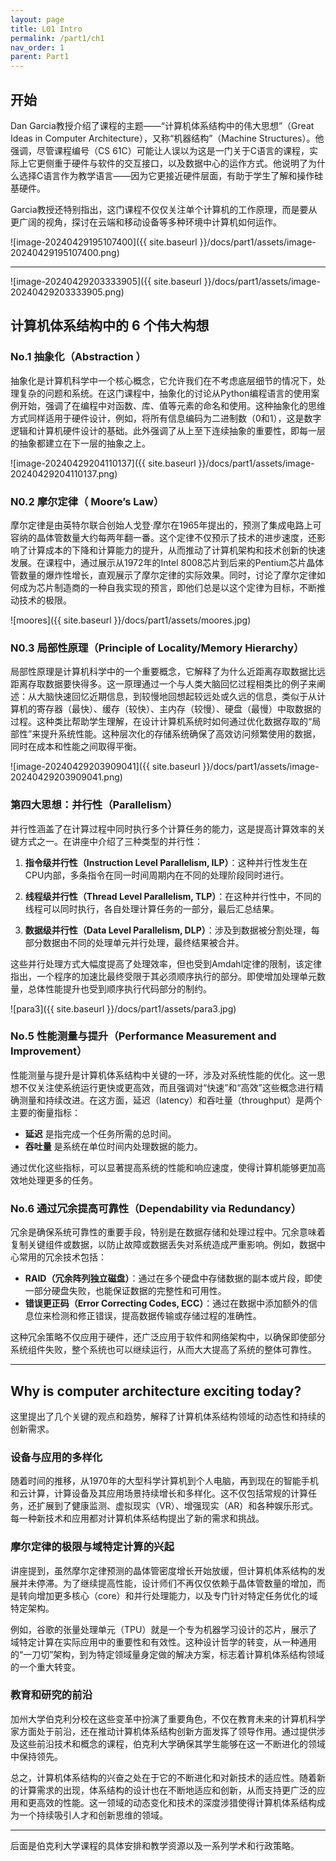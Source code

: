 ```yaml
---
layout: page
title: L01 Intro
permalink: /part1/ch1
nav_order: 1
parent: Part1
---
```




## 开始

Dan Garcia教授介绍了课程的主题——“计算机体系结构中的伟大思想”（Great Ideas in Computer Architecture），又称“机器结构”（Machine Structures）。他强调，尽管课程编号（CS 61C）可能让人误以为这是一门关于C语言的课程，实际上它更侧重于硬件与软件的交互接口，以及数据中心的运作方式。他说明了为什么选择C语言作为教学语言——因为它更接近硬件层面，有助于学生了解和操作硅基硬件。

Garcia教授还特别指出，这门课程不仅仅关注单个计算机的工作原理，而是要从更广阔的视角，探讨在云端和移动设备等多种环境中计算机如何运作。

![image-20240429195107400]({{ site.baseurl }}/docs/part1/assets/image-20240429195107400.png)



---



![image-20240429203333905]({{ site.baseurl }}/docs/part1/assets/image-20240429203333905.png)

## 计算机体系结构中的 6 个伟大构想

### No.1  抽象化（Abstraction ）
抽象化是计算机科学中一个核心概念，它允许我们在不考虑底层细节的情况下，处理复杂的问题和系统。在这门课程中，抽象化的讨论从Python编程语言的使用案例开始，强调了在编程中对函数、库、值等元素的命名和使用。这种抽象化的思维方式同样适用于硬件设计，例如，将所有信息编码为二进制数（0和1），这是数字逻辑和计算机硬件设计的基础。此外强调了从上至下连续抽象的重要性，即每一层的抽象都建立在下一层的抽象之上。

![image-20240429204110137]({{ site.baseurl }}/docs/part1/assets/image-20240429204110137.png)

### N0.2 摩尔定律（ Moore’s Law）
摩尔定律是由英特尔联合创始人戈登·摩尔在1965年提出的，预测了集成电路上可容纳的晶体管数量大约每两年翻一番。这个定律不仅预示了技术的进步速度，还影响了计算成本的下降和计算能力的提升，从而推动了计算机架构和技术创新的快速发展。在课程中，通过展示从1972年的Intel 8008芯片到后来的Pentium芯片晶体管数量的爆炸性增长，直观展示了摩尔定律的实际效果。同时，讨论了摩尔定律如何成为芯片制造商的一种自我实现的预言，即他们总是以这个定律为目标，不断推动技术的极限。

![moores]({{ site.baseurl }}/docs/part1/assets/moores.jpg)

### N0.3 局部性原理（Principle of Locality/Memory Hierarchy）

局部性原理是计算机科学中的一个重要概念，它解释了为什么近距离存取数据比远距离存取数据要快得多。这一原理通过一个与人类大脑回忆过程相类比的例子来阐述：从大脑快速回忆近期信息，到较慢地回想起较远处或久远的信息，类似于从计算机的寄存器（最快）、缓存（较快）、主内存（较慢）、硬盘（最慢）中取数据的过程。这种类比帮助学生理解，在设计计算机系统时如何通过优化数据存取的“局部性”来提升系统性能。这种层次化的存储系统确保了高效访问频繁使用的数据，同时在成本和性能之间取得平衡。

![image-20240429203909041]({{ site.baseurl }}/docs/part1/assets/image-20240429203909041.png)

### 第四大思想：并行性（Parallelism）

并行性涵盖了在计算过程中同时执行多个计算任务的能力，这是提高计算效率的关键方式之一。在讲座中介绍了三种类型的并行性：

1. **指令级并行性（Instruction Level Parallelism, ILP）**：这种并行性发生在CPU内部，多条指令在同一时间周期内在不同的处理阶段同时进行。
   
2. **线程级并行性（Thread Level Parallelism, TLP）**：在这种并行性中，不同的线程可以同时执行，各自处理计算任务的一部分，最后汇总结果。

3. **数据级并行性（Data Level Parallelism, DLP）**：涉及到数据被分割处理，每部分数据由不同的处理单元并行处理，最终结果被合并。

这些并行处理方式大幅度提高了处理效率，但也受到Amdahl定律的限制，该定律指出，一个程序的加速比最终受限于其必须顺序执行的部分。即使增加处理单元数量，总体性能提升也受到顺序执行代码部分的制约。

![para3]({{ site.baseurl }}/docs/part1/assets/para3.jpg)

### No.5 性能测量与提升（Performance Measurement and Improvement）

性能测量与提升是计算机体系结构中关键的一环，涉及对系统性能的优化。这一思想不仅关注使系统运行更快或更高效，而且强调对“快速”和“高效”这些概念进行精确测量和持续改进。在这方面，延迟（latency）和吞吐量（throughput）是两个主要的衡量指标：
- **延迟** 是指完成一个任务所需的总时间。
- **吞吐量** 是系统在单位时间内处理数据的能力。

通过优化这些指标，可以显著提高系统的性能和响应速度，使得计算机能够更加高效地处理更多的任务。

### No.6 通过冗余提高可靠性（Dependability via Redundancy）

冗余是确保系统可靠性的重要手段，特别是在数据存储和处理过程中。冗余意味着复制关键组件或数据，以防止故障或数据丢失对系统造成严重影响。例如，数据中心常用的冗余技术包括：
- **RAID（冗余阵列独立磁盘）**：通过在多个硬盘中存储数据的副本或片段，即使一部分硬盘失败，也能保证数据的完整性和可用性。
- **错误更正码（Error Correcting Codes, ECC）**：通过在数据中添加额外的信息位来检测和修正错误，提高数据传输或存储过程的准确性。

这种冗余策略不仅应用于硬件，还广泛应用于软件和网络架构中，以确保即使部分系统组件失败，整个系统也可以继续运行，从而大大提高了系统的整体可靠性。

---

## Why is computer architecture exciting today?

这里提出了几个关键的观点和趋势，解释了计算机体系结构领域的动态性和持续的创新需求。

### 设备与应用的多样化

随着时间的推移，从1970年的大型科学计算机到个人电脑，再到现在的智能手机和云计算，计算设备及其应用场景持续增长和多样化。这不仅包括常规的计算任务，还扩展到了健康监测、虚拟现实（VR）、增强现实（AR）和各种娱乐形式。每一种新技术和应用都对计算机体系结构提出了新的需求和挑战。

### 摩尔定律的极限与域特定计算的兴起

讲座提到，虽然摩尔定律预测的晶体管密度增长开始放缓，但计算机体系结构的发展并未停滞。为了继续提高性能，设计师们不再仅仅依赖于晶体管数量的增加，而是转向增加更多核心（core）和并行处理能力，以及专门针对特定任务优化的域特定架构。

例如，谷歌的张量处理单元（TPU）就是一个专为机器学习设计的芯片，展示了域特定计算在实际应用中的重要性和有效性。这种设计哲学的转变，从一种通用的“一刀切”架构，到为特定领域量身定做的解决方案，标志着计算机体系结构领域的一个重大转变。

### 教育和研究的前沿

加州大学伯克利分校在这些变革中扮演了重要角色，不仅在教育未来的计算机科学家方面处于前沿，还在推动计算机体系结构创新方面发挥了领导作用。通过提供涉及这些前沿技术和概念的课程，伯克利大学确保其学生能够在这一不断进化的领域中保持领先。

总之，计算机体系结构的兴奋之处在于它的不断进化和对新技术的适应性。随着新的计算需求的出现，体系结构的设计也在不断地适应和创新，从而支持更广泛的应用和更高效的性能。这一领域的动态变化和技术的深度涉猎使得计算机体系结构成为一个持续吸引人才和创新思维的领域。

---

后面是伯克利大学课程的具体安排和教学资源以及一系列学术和行政策略。
